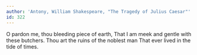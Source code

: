 ```yaml
---
author: 'Antony, William Shakespeare, "The Tragedy of Julius Caesar"'
id: 322
---
```


O pardon me, thou bleeding piece of earth,
That I am meek and gentle with these butchers.
Thou art the ruins of the noblest man
That ever lived in the tide of times.